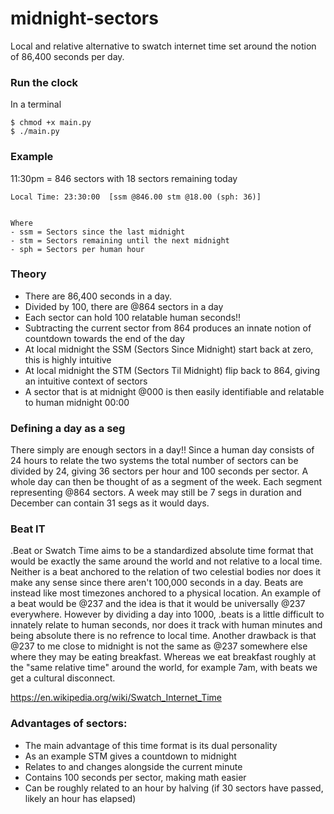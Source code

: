 # midnight-sectors
Local and relative alternative to swatch internet time set around the notion of 86,400 seconds per day. 

### Run the clock
In a terminal
```
$ chmod +x main.py
$ ./main.py
```

### Example
11:30pm = 846 sectors with 18 sectors remaining today
```
Local Time: 23:30:00  [ssm @846.00 stm @18.00 (sph: 36)]


Where
- ssm = Sectors since the last midnight
- stm = Sectors remaining until the next midnight
- sph = Sectors per human hour
```

### Theory
- There are 86,400 seconds in a day.
- Divided by 100, there are @864 sectors in a day
- Each sector can hold 100 relatable human seconds!!
- Subtracting the current sector from 864 produces an innate notion of countdown towards the end of the day
- At local midnight the SSM (Sectors Since Midnight) start back at zero, this is highly intuitive
- At local midnight the STM (Sectors Til Midnight) flip back to 864, giving an intuitive context of sectors
- A sector that is at midnight @000 is then easily identifiable and relatable to human midnight 00:00

### Defining a day as a seg
There simply are enough sectors in a day!! Since a human day consists of 24 hours to relate the two systems the total number of sectors can be divided by 24, giving 36 sectors per hour and 100 seconds per sector. A whole day can then be thought of as a segment of the week. Each segment representing @864 sectors. A week may still be 7 segs in duration and December can contain 31 segs as it would days.

### Beat IT
.Beat or Swatch Time aims to be a standardized absolute time format that would be exactly the same around the world and not relative to a local time. Neither is a beat anchored to the relation of two celestial bodies nor does it make any sense since there aren't 100,000 seconds in a day. Beats are instead like most timezones anchored to a physical location. An example of a beat would be @237 and the idea is that it would be universally @237 everywhere. However by dividing a day into 1000, .beats is a little difficult to innately relate to human seconds, nor does it track with human minutes and being absolute there is no refrence to local time. Another drawback is that @237 to me close to midnight is not the same as @237 somewhere else where they may be eating breakfast. Whereas we eat breakfast roughly at the "same relative time" around the world, for example 7am, with beats we get a cultural disconnect. 

https://en.wikipedia.org/wiki/Swatch_Internet_Time

### Advantages of sectors:
- The main advantage of this time format is its dual personality 
- As an example STM gives a countdown to midnight
- Relates to and changes alongside the current minute
- Contains 100 seconds per sector, making math easier
- Can be roughly related to an hour by halving (if 30 sectors have passed, likely an hour has elapsed)
